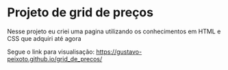 # Projeto de grid de preços

Nesse projeto eu criei uma pagina utilizando os conhecimentos em HTML e CSS que adquiri até agora

Segue o link para visualisação:  https://gustavo-peixoto.github.io/grid_de_precos/
